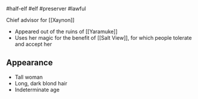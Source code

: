 #half-elf #elf #preserver #lawful 

Chief advisor for [[Xaynon]]
- Appeared out of the ruins of [[Yaramuke]]
- Uses her magic for the benefit of [[Salt View]], for which people tolerate and accept her

## Appearance
- Tall woman
- Long, dark blond hair
- Indeterminate age
